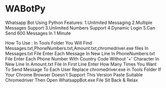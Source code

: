 # WABotPy
Whatsapp Bot Using Python
Features:
1.Unlimited Messaging
2.Multiple Messages Support
3.Unlimited Numbers Support
4.Dynamic Login
5.Can Send 600 Messages In 1 Minute

How To Use :
In Tools Folder You Will Find Messages.txt,PhoneNumbers.txt,Amount.txt,chromedriver.exe files
In Messages.txt File Enter Each Message In New Line
In PhoneNumbers.txt File Enter Each Phone Number With Country Code Without '+' Character In New Line
In Amount.txt File In First Line Enter How Many Times You Want To Send Message To Each User
Replace chromedriver.exe in Tools Folder If Your Chrome Browser Doesn't Support This Version Paste Suitable Chromedriver
Then Open WhatsappBot.exe File
Sit Back & Relax
